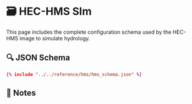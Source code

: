 # 🗃️ HEC-HMS SIm

This page includes the complete configuration schema used by the HEC-HMS image to simulate hydrology.

## 🔍 JSON Schema

~~~json
{% include "../../reference/hms/hms_schema.json" %}
~~~


## 🧾 Notes


